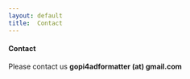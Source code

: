 ```yaml
---
layout: default
title:  Contact
---
```

#### Contact

Please contact us **gopi4adformatter (at) gmail.com**